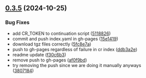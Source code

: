 ## [0.3.5](https://github.com/spaceandtimelabs/sxt-node-chart-repo/compare/0.3.4...0.3.5) (2024-10-25)


### Bug Fixes

* add CR_TOKEN to continuation script ([5118826](https://github.com/spaceandtimelabs/sxt-node-chart-repo/commit/5118826c3b3b2554a19dbcbbfb34dae9117e38ea))
* commit and push index.yaml in gh-pages ([15e1419](https://github.com/spaceandtimelabs/sxt-node-chart-repo/commit/15e14197267e7e99c006609eacaa6951ee3baf78))
* download tgz files correctly ([5fc8e7a](https://github.com/spaceandtimelabs/sxt-node-chart-repo/commit/5fc8e7a1d85db21926a453ad7ebad8055853469f))
* push to gh-pages regardless of failure in cr index ([ddb3a2e](https://github.com/spaceandtimelabs/sxt-node-chart-repo/commit/ddb3a2ec963e73c3bcbdd556e5a22298fb1ca040))
* readme update ([f30c6b3](https://github.com/spaceandtimelabs/sxt-node-chart-repo/commit/f30c6b3162b44e084c7e0e6d3d02beb24fbec960))
* remove push to gh-pages ([af0f9bd](https://github.com/spaceandtimelabs/sxt-node-chart-repo/commit/af0f9bd1d9bf74d4faa772a873e7063b125ab606))
* try removing the push since we are doing it manually anyways ([3807184](https://github.com/spaceandtimelabs/sxt-node-chart-repo/commit/38071843ab7810fe59a23469182e9baf51a8ec36))



